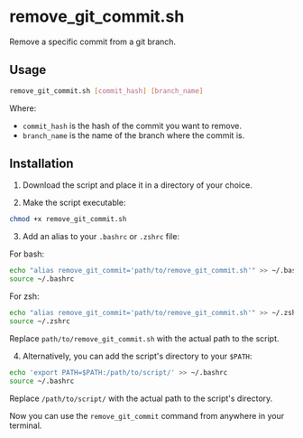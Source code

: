 # remove_git_commit.sh

Remove a specific commit from a git branch.

## Usage

```bash
remove_git_commit.sh [commit_hash] [branch_name]
```

Where:

- `commit_hash` is the hash of the commit you want to remove.
- `branch_name` is the name of the branch where the commit is.

## Installation

1. Download the script and place it in a directory of your choice.

2. Make the script executable:

```bash
chmod +x remove_git_commit.sh
```

3. Add an alias to your `.bashrc` or `.zshrc` file:

For bash:

```bash
echo "alias remove_git_commit='path/to/remove_git_commit.sh'" >> ~/.bashrc
source ~/.bashrc
```

For zsh:

```bash
echo "alias remove_git_commit='path/to/remove_git_commit.sh'" >> ~/.zshrc
source ~/.zshrc
```

Replace `path/to/remove_git_commit.sh` with the actual path to the script.

4. Alternatively, you can add the script's directory to your `$PATH`:

```bash
echo 'export PATH=$PATH:/path/to/script/' >> ~/.bashrc
source ~/.bashrc
```

Replace `/path/to/script/` with the actual path to the script's directory.

Now you can use the `remove_git_commit` command from anywhere in your terminal.
